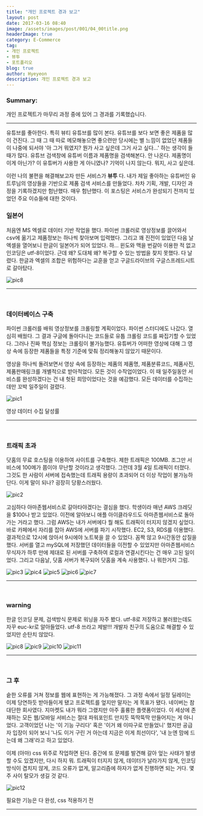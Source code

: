```yaml
---
title: "개인 프로젝트 경과 보고"
layout: post
date: 2017-03-16 08:40
image: /assets/images/post/001/04_00title.png
headerImage: true
category: E-Commerce
tag:
- 개인 프로젝트
- 뷰투
- 포트폴리오
blog: true
author: Hyeyeon
description: 개인 프로젝트 경과 보고
---
```


### Summary:

개인 프로젝트가 마무리 과정 중에 있어 그 경과를 기록했습니다.

---

유튜브를 좋아한다. 특히 뷰티 유튜브를 많이 본다. 유튜브를 보다 보면 좋은 제품을 많이 건진다. 그 때 그 때 따로 메모해놓으면 좋으련만 당시에는 별 느낌이 없었던 제품들이 나중에 되서야 '아 그거 뭐였지? 뭔가 사고 싶은데 그거 사고 싶다...' 하는 생각이 들 때가 많다. 유튜브 검색창에 유튜버 이름과 제품명을 검색해본다. 안 나온다. 제품명이 이게 아닌가? 이 유튜버가 사용한 게 아니였나? 기억이 나지 않는다. 뭐지, 사고 싶은데.

이런 나의 불편을 해결해보고자 만든 서비스가 **뷰투** 다. 내가 제일 좋아하는 유튜버인 유트루님의 영상들을 기반으로 제품 검색 서비스를 만들었다. 차차 기획, 개발, 디자인 과정을 기록하겠지만 험난했다. 매우 험난했다. 이 포스팅은 서비스가 완성되기 전까지 있었던 주요 이슈들에 대한 것이다.


### 일본어

처음엔 MS 엑셀로 데이터 기반 작업을 했다. 파이썬 크롤러로 영상정보를 끌어와서 csv에 옮기고 제품정보는 하나씩 찾아보며 입력했다. 그리고 꽤 진전이 있었던 다음 날 엑셀을 열어보니 한글이 일본어가 되어 있었다. 하... 윈도와 맥을 번갈아 이용한 적 없고 인코딩은 utf-8이었다. 근데 왜? 도대체 왜? 복구할 수 있는 방법을 찾지 못했다. 다 날렸다. 한글과 엑셀의 조합은 위험하다는 교훈을 얻고 구글드라이브의 구글스프레드시트로 갈아탔다.

![pic8](/assets/images/post/002/112_08.png)

---

<br>

### 데이터베이스 구축

파이썬 크롤러를 배워 영상정보를 크롤링할 계획이었다. 파이썬 스터디에도 나갔다. 열심히 배웠다. 그 결과 구글에 돌아다니는 코드들로 유툽 크롤링 코드를 짜집기할 수 있었다. 그러나 진짜 핵심 정보는 크롤링이 불가능했다. 유튜버가 어떠한 영상에 대해 그 영상 속에 등장한 제품들을 특정 기준에 맞춰 정리해놓지 않았기 때문이다.

영상을 하나씩 돌려보면서 영상 속에 등장하는 제품의 제품명, 제품분류코드, 제품사진, 제품판매링크를 개별적으로 받아적었다. 모든 것이 수작업이었다. 이 때 일주일동안 서비스를 완성하겠다는 건 내 헛된 희망이었다는 것을 예감했다. 모든 데이터를 수집하는데만 꼬박 일주일이 걸렸다.

![pic1](/assets/images/post/002/112_01.png)
<figcaption class="caption">영상 데이터 수집 달성률</figcaption>

---

<br>

### 트래픽 초과

닷홈의 무료 호스팅을 이용하여 사이트를 구축했다. 제한 트래픽은 100MB. 조그만 서비스에 100메가 쯤이야 무난할 것이라고 생각했다. 그런데 3월 4일 트래픽이 터졌다. 그것도 한 사람이 서버에 접속했는데 트래픽 용량이 초과되어 더 이상 작업이 불가능하단다. 이게 말이 되나? 굉장히 당황스러웠다.

![pic2](/assets/images/post/002/112_02.png)

고심하다 아마존웹서비스로 갈아타야겠다는 결심을 했다. 학생이라 매년 AWS 크레딧을 $100나 받고 있었다. 이전에 알아보니 애플 아이클라우드도 아마존웹서비스로 돌아가는 거라고 했다. 그럼 AWS는 내가 서버에다 뭘 해도 트래픽이 터지지 않겠지 싶었다. 바로 카페에서 자리를 잡아 AWS에 서버를 파기 시작했다. EC2, S3, RDS를 이용했다. 결과적으로 12시에 앉아서 9시에야 노트북을 끌 수 있었다. 꼼짝 않고 9시간동안 삽질을 했다. 서버를 열고 mySQL에 저장했던 데이터들을 이전할 수 있었지만 아마존웹서비스 무식자가 하루 만에 제대로 된 서버를 구축하여 로컬과 연결시킨다는 건 매우 고된 일이었다. 그리고 다음날, 닷홈 서버가 복구되어 닷홈을 계속 사용했다. 나 뭐한거지 그럼.

![pic3](/assets/images/post/002/112_03.png)
![pic4](/assets/images/post/002/112_04.png)
![pic5](/assets/images/post/002/112_05.png)
![pic6](/assets/images/post/002/112_06.png)
![pic7](/assets/images/post/002/112_07.png)

---

<br>

### warning

한글 인코딩 문제, 검색방식 문제로 워닝을 자주 봤다. utf-8로 저장하고 불러왔는데도 자꾸 euc-kr로 알아들었다. utf-8 쓰라고 제발!!! 개발자 친구의 도움으로 해결할 수 있었지만 순탄치 않았다.

![pic8](/assets/images/post/002/112_08.png)
![pic9](/assets/images/post/002/112_09.png)
![pic10](/assets/images/post/002/112_10.png)
![pic11](/assets/images/post/002/112_11.png)

---

<br>

### 그 후

숱한 오류를 거쳐 정보를 웹에 표현하는 게 가능해졌다. 그 과정 속에서 일정 딜레이는 이제 당연하듯 받아들이게 됐고 프로젝트를 엎지만 말자는 게 목표가 됐다. 네이버는 참 대단한 회사였다. 지마켓도 내가 뭐라 그랬지만 아주 훌륭한 플랫폼이었다. 이 세상에 존재하는 모든 웹/모바일 서비스는 절대 파워포인트 만지듯 뚝딱뚝딱 만들어지는 게 아니었다. 고객이었던 나는 '이 기능 구리다' 혹은 '이거 왜 이따구로 만들었니' 했지만 공급자 입장이 되어 보니 '나도 이거 구린 거 아는데 지금은 이게 최선이다', '내 눈엔 맘에 드는데 왜 그래'라고 하고 있었다.

이제 (아마) css 위주로 작업하면 된다. 중간에 또 문제를 발견해 갈아 엎는 사태가 발생할 수도 있겠지만, 다시 하지 뭐. 트래픽이 터지지 않게, 데이터가 날라가지 않게, 인코딩 방식이 겹치지 않게, 코드 오류가 없게, 알고리즘에 하자가 없게 진행하면 되는 거다. 몇 주 사이 탈모가 생길 것 같다.

![pic12](/assets/images/post/002/112_12.png)
<figcaption class="caption">필요한 기능은 다 완성, css 적용하기 전</figcaption>

---
